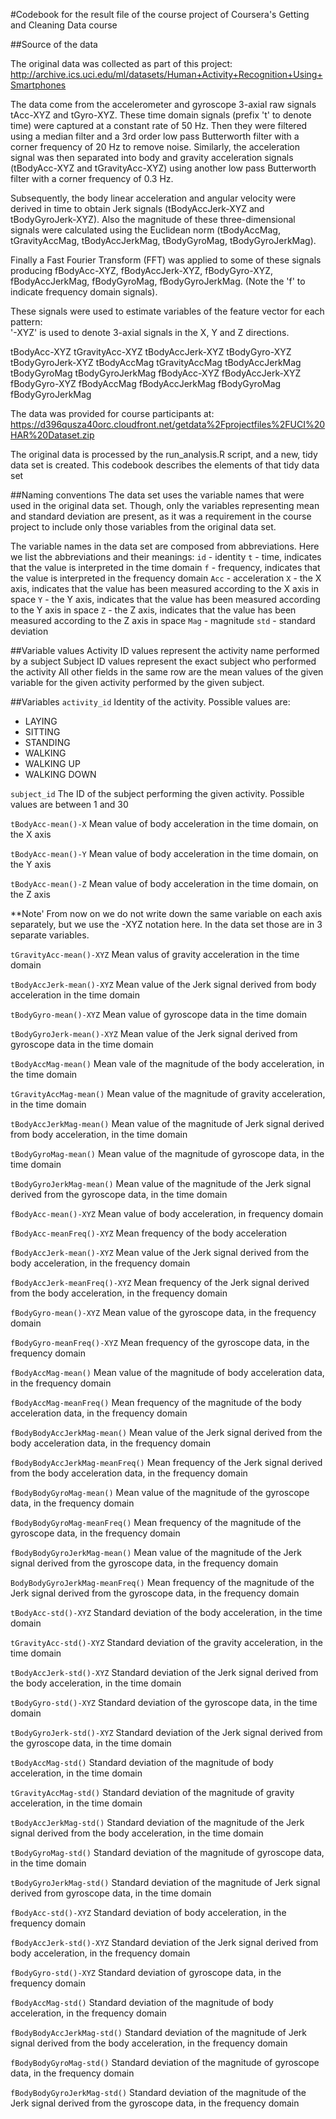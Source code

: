 #Codebook for the result file of the course project of Coursera's Getting and Cleaning Data course

##Source of the data

The original data was collected as part of this project:
http://archive.ics.uci.edu/ml/datasets/Human+Activity+Recognition+Using+Smartphones

The data come from the accelerometer and gyroscope 3-axial raw signals tAcc-XYZ and tGyro-XYZ. These time domain signals (prefix 't' to denote time) were captured at a constant rate of 50 Hz. Then they were filtered using a median filter and a 3rd order low pass Butterworth filter with a corner frequency of 20 Hz to remove noise. Similarly, the acceleration signal was then separated into body and gravity acceleration signals (tBodyAcc-XYZ and tGravityAcc-XYZ) using another low pass Butterworth filter with a corner frequency of 0.3 Hz. 

Subsequently, the body linear acceleration and angular velocity were derived in time to obtain Jerk signals (tBodyAccJerk-XYZ and tBodyGyroJerk-XYZ). Also the magnitude of these three-dimensional signals were calculated using the Euclidean norm (tBodyAccMag, tGravityAccMag, tBodyAccJerkMag, tBodyGyroMag, tBodyGyroJerkMag). 

Finally a Fast Fourier Transform (FFT) was applied to some of these signals producing fBodyAcc-XYZ, fBodyAccJerk-XYZ, fBodyGyro-XYZ, fBodyAccJerkMag, fBodyGyroMag, fBodyGyroJerkMag. (Note the 'f' to indicate frequency domain signals). 

These signals were used to estimate variables of the feature vector for each pattern:  
'-XYZ' is used to denote 3-axial signals in the X, Y and Z directions.

tBodyAcc-XYZ
tGravityAcc-XYZ
tBodyAccJerk-XYZ
tBodyGyro-XYZ
tBodyGyroJerk-XYZ
tBodyAccMag
tGravityAccMag
tBodyAccJerkMag
tBodyGyroMag
tBodyGyroJerkMag
fBodyAcc-XYZ
fBodyAccJerk-XYZ
fBodyGyro-XYZ
fBodyAccMag
fBodyAccJerkMag
fBodyGyroMag
fBodyGyroJerkMag

The data was provided for course participants at:
https://d396qusza40orc.cloudfront.net/getdata%2Fprojectfiles%2FUCI%20HAR%20Dataset.zip

The original data is processed by the run_analysis.R script, and a new, tidy data set is created. This codebook describes the elements of that tidy data set

##Naming conventions
The data set uses the variable names that were used in the original data set. Though, only the variables representing mean and standard deviation are present, as it was a requirement in the course project to include only those variables from the original data set.

The variable names in the data set are composed from abbreviations. Here we list the abbreviations and their meanings:
`id` - identity
`t` -  time, indicates that the value is interpreted in the time domain
`f` - frequency, indicates that the value is interpreted in the frequency domain
`Acc` - acceleration
`X` - the X axis, indicates that the value has been measured according to the X axis in space
`Y` - the Y axis, indicates that the value has been measured according to the Y axis in space
`Z` - the Z axis, indicates that the value has been measured according to the Z axis in space
`Mag` - magnitude
`std` - standard deviation

##Variable values
Activity ID values represent the activity name performed by a subject
Subject ID values represent the exact subject who performed the activity
All other fields in the same row are the mean values of the given variable for the given activity performed by the given subject.


##Variables
`activity_id`
Identity of the activity. Possible values are:
* LAYING
* SITTING
* STANDING
* WALKING
* WALKING UP
* WALKING DOWN

`subject_id`
The ID of the subject performing the given activity. Possible values are between 1 and 30

`tBodyAcc-mean()-X`
Mean value of body acceleration in the time domain, on the X axis

`tBodyAcc-mean()-Y`
Mean value of body acceleration in the time domain, on the Y axis

`tBodyAcc-mean()-Z`
Mean value of body acceleration in the time domain, on the Z axis

**Note' From now on we do not write down the same variable on each axis separately, but we use the -XYZ notation here. In the data set those are in 3 separate variables.

`tGravityAcc-mean()-XYZ`
Mean valus of gravity acceleration in the time domain

`tBodyAccJerk-mean()-XYZ`
Mean value of the Jerk signal derived from body acceleration in the time domain

`tBodyGyro-mean()-XYZ`
Mean value of gyroscope data in the time domain

`tBodyGyroJerk-mean()-XYZ`
Mean value of the Jerk signal derived from gyroscope data in the time domain

`tBodyAccMag-mean()`
Mean vale of the magnitude of the body acceleration, in the time domain

`tGravityAccMag-mean()`
Mean value of the magnitude of gravity acceleration, in the time domain

`tBodyAccJerkMag-mean()`
Mean value of the magnitude of Jerk signal derived from body acceleration, in the time domain

`tBodyGyroMag-mean()`
Mean value of the magnitude of gyroscope data, in the time domain

`tBodyGyroJerkMag-mean()`
Mean value of the magnitude of the Jerk signal derived from the gyroscope data, in the time domain

`fBodyAcc-mean()-XYZ`
Mean value of body acceleration, in frequency domain

`fBodyAcc-meanFreq()-XYZ`
Mean frequency of the body acceleration

`fBodyAccJerk-mean()-XYZ`
Mean value of the Jerk signal derived from the body acceleration, in the frequency domain  

`fBodyAccJerk-meanFreq()-XYZ`
Mean frequency of the Jerk signal derived from the body acceleration, in the frequency domain

`fBodyGyro-mean()-XYZ`
Mean value of the gyroscope data, in the frequency domain

`fBodyGyro-meanFreq()-XYZ`
Mean frequency of the gyroscope data, in the frequency domain

`fBodyAccMag-mean()`
Mean value of the magnitude of body acceleration data, in the frequency domain

`fBodyAccMag-meanFreq()`
Mean frequency of the magnitude of the body acceleration data, in the frequency domain

`fBodyBodyAccJerkMag-mean()`
Mean value of the Jerk signal derived from the body acceleration data, in the frequency domain

`fBodyBodyAccJerkMag-meanFreq()`
Mean frequency of the Jerk signal derived from the body acceleration data, in the frequency domain

`fBodyBodyGyroMag-mean()`
Mean value of the magnitude of the gyroscope data, in the frequency domain

`fBodyBodyGyroMag-meanFreq()`
Mean frequency of the magnitude of the gyroscope data, in the frequency domain

`fBodyBodyGyroJerkMag-mean()`
Mean value of the magnitude of the Jerk signal derived from the gyroscope data, in the frequency domain

`BodyBodyGyroJerkMag-meanFreq()`
Mean frequency of the magnitude of the Jerk signal derived from the gyroscope data, in the frequency domain

`tBodyAcc-std()-XYZ`
Standard deviation of the body acceleration, in the time domain

`tGravityAcc-std()-XYZ`
Standard deviation of the gravity acceleration, in the time domain

`tBodyAccJerk-std()-XYZ`
Standard deviation of the Jerk signal derived from the body acceleration, in the time domain

`tBodyGyro-std()-XYZ`
Standard deviation of the gyroscope data, in the time domain

`tBodyGyroJerk-std()-XYZ`
Standard deviation of the Jerk signal derived from the gyroscope data, in the time domain

`tBodyAccMag-std()`
Standard deviation of the magnitude of body acceleration, in the time domain

`tGravityAccMag-std()`
Standard deviation of the magnitude of gravity acceleration, in the time domain

`tBodyAccJerkMag-std()`
Standard deviation of the magnitude of the Jerk signal derived from the body acceleration, in the time domain

`tBodyGyroMag-std()`
Standard deviation of the magnitude of gyroscope data, in the time domain

`tBodyGyroJerkMag-std()`
Standard deviation of the magnitude of Jerk signal derived from gyroscope data, in the time domain

`fBodyAcc-std()-XYZ`
Standard deviation of body acceleration, in the frequency domain

`fBodyAccJerk-std()-XYZ`
Standard deviation of the Jerk signal derived from body acceleration, in the frequency domain

`fBodyGyro-std()-XYZ`
Standard deviation of gyroscope data, in the frequency domain

`fBodyAccMag-std()`
Standard deviation of the magnitude of body acceleration, in the frequency domain

`fBodyBodyAccJerkMag-std()`
Standard deviation of the magnitude of Jerk signal derived from the body acceleration, in the frequency domain

`fBodyBodyGyroMag-std()`
Standard deviation of the magnitude of gyroscope data, in the frequency domain

`fBodyBodyGyroJerkMag-std()`
Standard deviation of the magnitude of the Jerk signal derived from the gyroscope data, in the frequency domain 